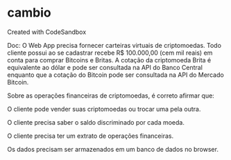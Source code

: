 # cambio
Created with CodeSandbox


Doc: 
O Web App precisa fornecer carteiras virtuais de criptomoedas. Todo cliente possui ao se cadastrar recebe R$ 100.000,00 (cem mil reais) em conta para comprar Bitcoins e Britas. A cotação da criptomoeda Brita é equivalente ao dólar e pode ser consultada na API do Banco Central enquanto que a cotação do Bitcoin pode ser consultada na API do Mercado Bitcoin.

Sobre as operações financeiras de criptomoedas, é correto afirmar que:

O cliente pode vender suas criptomoedas ou trocar uma pela outra.

O cliente precisa saber o saldo discriminado por cada moeda.

O cliente precisa ter um extrato de operações financeiras.

Os dados precisam ser armazenados em um banco de dados no browser.
